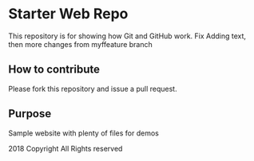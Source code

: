 # Starter Web Repo

This repository is for showing how Git and GitHub work.
Fix
Adding text, then more changes from myffeature branch

## How to contribute
Please fork this repository and issue a pull request.

## Purpose

Sample website with plenty of files for demos

2018 Copyright All Rights reserved